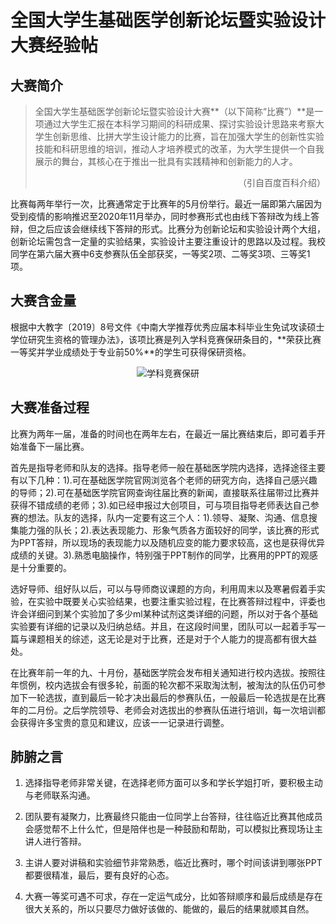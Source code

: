 # 全国大学生基础医学创新论坛暨实验设计大赛经验帖

## 大赛简介

> 全国大学生基础医学创新论坛暨实验设计大赛**（以下简称“比赛”）**是一项通过大学生汇报在本科学习期间的科研成果、探讨实验设计思路来考察大学生创新思维、比拼大学生设计能力的比赛，旨在加强大学生的创新性实验技能和科研思维的培训，推动人才培养模式的改革，为大学生提供一个自我展示的舞台，其核心在于推出一批具有实践精神和创新能力的人才。    
> <p align="right">（引自百度百科介绍）</p>

比赛每两年举行一次，比赛通常定于比赛年的5月份举行。最近一届即第六届因为受到疫情的影响推迟至2020年11月举办，同时参赛形式也由线下答辩改为线上答辩，但之后应该会继续线下答辩的形式。比赛分为创新论坛和实验设计两个大组，创新论坛需包含一定量的实验结果，实验设计主要注重设计的思路以及过程。我校同学在第六届大赛中6支参赛队伍全部获奖，一等奖2项、二等奖3项、三等奖1项。

## 大赛含金量

根据中大教字〔2019〕8号文件《中南大学推荐优秀应届本科毕业生免试攻读硕士学位研究生资格的管理办法》，该项比赛是列入学科竞赛保研条目的，**荣获比赛一等奖并学业成绩处于专业前50%**的学生可获得保研资格。

<div align=center>
<img src="https://gitee.com/zcx980605/Survive_XYSM_dev/raw/master/Image/Ch2_5_1.png" alt="学科竞赛保研">
</div>

## 大赛准备过程

比赛为两年一届，准备的时间也在两年左右，在最近一届比赛结束后，即可着手开始准备下一届比赛。

首先是指导老师和队友的选择。指导老师一般在基础医学院内选择，选择途径主要有以下几种：1).可在基础医学院官网浏览各个老师的研究方向，选择自己感兴趣的导师；2).可在基础医学院官网查询往届比赛的新闻，直接联系往届带过比赛并获得不错成绩的老师；3).如已经申报过大创项目，可与项目指导老师表达自己参赛的想法。队友的选择，队内一定要有这三个人：1).领导、凝聚、沟通、信息搜集能力强的队长；2).表达表现能力、形象气质各方面较好的同学，该比赛的形式为PPT答辩，所以现场的表现能力以及随机应变的能力要求较高，这也是获得优异成绩的关键。3).熟悉电脑操作，特别强于PPT制作的同学，比赛用的PPT的观感是十分重要的。

选好导师、组好队以后，可以与导师商议课题的方向，利用周末以及寒暑假着手实验，在实验中既要关心实验结果，也要注重实验过程，在比赛答辩过程中，评委也许会详细问到某个实验加了多少ml某种试剂这类详细的问题，所以对于各个基础实验要有详细的记录以及归纳总结。并且，在这段时间里，团队可以一起着手写一篇与课题相关的综述，这无论是对于比赛，还是对于个人能力的提高都有很大益处。

在比赛年前一年的九、十月份，基础医学院会发布相关通知进行校内选拔。按照往年惯例，校内选拔会有很多轮，前面的轮次都不采取淘汰制，被淘汰的队伍仍可参加下一轮选拔，直到最后一轮才决出最后的参赛队伍，一般最后一轮选拔是在比赛年的二月份。之后学院领导、老师会对选拔出的参赛队伍进行培训，每一次培训都会获得许多宝贵的意见和建议，应该一一记录进行调整。

## 肺腑之言

1. 选择指导老师非常关键，在选择老师方面可以多和学长学姐打听，要积极主动与老师联系沟通。

2. 团队要有凝聚力，比赛最终只能由一位同学上台答辩，往往临近比赛其他成员会感觉帮不上什么忙，但是陪伴也是一种鼓励和帮助，可以模拟比赛现场让主讲人进行答辩。

3. 主讲人要对讲稿和实验细节非常熟悉，临近比赛时，哪个时间该讲到哪张PPT都要很精准，最后，要有良好的心态。

4. 大赛一等奖可遇不可求，存在一定运气成分，比如答辩顺序和最后成绩是存在很大关系的，所以只要尽力做好该做的、能做的，最后的结果就顺其自然。